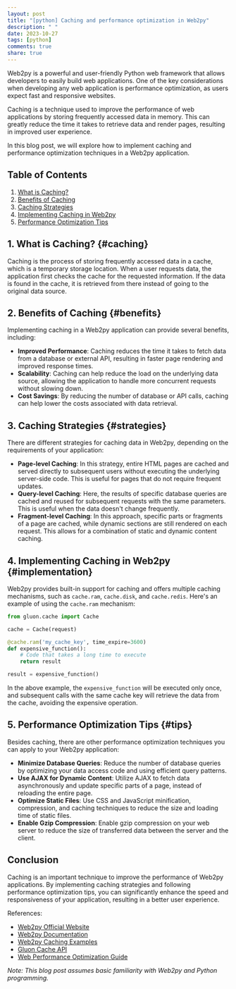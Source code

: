 ```yaml
---
layout: post
title: "[python] Caching and performance optimization in Web2py"
description: " "
date: 2023-10-27
tags: [python]
comments: true
share: true
---
```


Web2py is a powerful and user-friendly Python web framework that allows developers to easily build web applications. One of the key considerations when developing any web application is performance optimization, as users expect fast and responsive websites.

Caching is a technique used to improve the performance of web applications by storing frequently accessed data in memory. This can greatly reduce the time it takes to retrieve data and render pages, resulting in improved user experience.

In this blog post, we will explore how to implement caching and performance optimization techniques in a Web2py application.

## Table of Contents
1. [What is Caching?](#caching)
2. [Benefits of Caching](#benefits)
3. [Caching Strategies](#strategies)
4. [Implementing Caching in Web2py](#implementation)
5. [Performance Optimization Tips](#tips)

## 1. What is Caching? {#caching}
Caching is the process of storing frequently accessed data in a cache, which is a temporary storage location. When a user requests data, the application first checks the cache for the requested information. If the data is found in the cache, it is retrieved from there instead of going to the original data source.

## 2. Benefits of Caching {#benefits}
Implementing caching in a Web2py application can provide several benefits, including:

- **Improved Performance**: Caching reduces the time it takes to fetch data from a database or external API, resulting in faster page rendering and improved response times.
- **Scalability**: Caching can help reduce the load on the underlying data source, allowing the application to handle more concurrent requests without slowing down.
- **Cost Savings**: By reducing the number of database or API calls, caching can help lower the costs associated with data retrieval.

## 3. Caching Strategies {#strategies}
There are different strategies for caching data in Web2py, depending on the requirements of your application:

- **Page-level Caching**: In this strategy, entire HTML pages are cached and served directly to subsequent users without executing the underlying server-side code. This is useful for pages that do not require frequent updates.
- **Query-level Caching**: Here, the results of specific database queries are cached and reused for subsequent requests with the same parameters. This is useful when the data doesn't change frequently.
- **Fragment-level Caching**: In this approach, specific parts or fragments of a page are cached, while dynamic sections are still rendered on each request. This allows for a combination of static and dynamic content caching.

## 4. Implementing Caching in Web2py {#implementation}
Web2py provides built-in support for caching and offers multiple caching mechanisms, such as `cache.ram`, `cache.disk`, and `cache.redis`. Here's an example of using the `cache.ram` mechanism:

```python
from gluon.cache import Cache

cache = Cache(request)

@cache.ram('my_cache_key', time_expire=3600)
def expensive_function():
    # Code that takes a long time to execute
    return result

result = expensive_function()
```

In the above example, the `expensive_function` will be executed only once, and subsequent calls with the same cache key will retrieve the data from the cache, avoiding the expensive operation.

## 5. Performance Optimization Tips {#tips}
Besides caching, there are other performance optimization techniques you can apply to your Web2py application:

- **Minimize Database Queries**: Reduce the number of database queries by optimizing your data access code and using efficient query patterns.
- **Use AJAX for Dynamic Content**: Utilize AJAX to fetch data asynchronously and update specific parts of a page, instead of reloading the entire page.
- **Optimize Static Files**: Use CSS and JavaScript minification, compression, and caching techniques to reduce the size and loading time of static files.
- **Enable Gzip Compression**: Enable gzip compression on your web server to reduce the size of transferred data between the server and the client.

## Conclusion
Caching is an important technique to improve the performance of Web2py applications. By implementing caching strategies and following performance optimization tips, you can significantly enhance the speed and responsiveness of your application, resulting in a better user experience.

References:
- [Web2py Official Website](http://www.web2py.com/)
- [Web2py Documentation](http://www.web2py.com/books/default/chapter/29/13/caching)
- [Web2py Caching Examples](http://www.web2py.com/examples/statics/performance)
- [Gluon Cache API](http://www.web2py.com/books/default/chapter/29/13/caching#Cache-apis)
- [Web Performance Optimization Guide](https://developers.google.com/web/fundamentals/performance/)

*Note: This blog post assumes basic familiarity with Web2py and Python programming.*